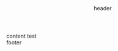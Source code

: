 <!DOCTYPE html>
<html>
<head>
<meta charset="UTF-8">
<meta name="viewport" content="width=device-width, initial-scale=1.0">
<meta http-equiv="X-UA-Compatible" content="ie=edge">
<style>

    #wrap{}
</style>
</head>
<body>
<div id="wrap">
  <header>
    header
  </header>

  <div id="content-wrap">
      content test 
  </div>

  <footer>
      footer
  </footer>

</div>

</body>
</html>
